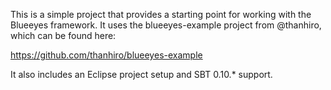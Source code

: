 This is a simple project that provides a starting point for working with the Blueeyes framework.  It uses the blueeyes-example project from @thanhiro, which can be found here:

https://github.com/thanhiro/blueeyes-example

It also includes an Eclipse project setup and SBT 0.10.* support.
